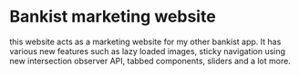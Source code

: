 # Bankist marketing website

this website acts as a marketing website for my other bankist app. It has various new features such as lazy loaded images, sticky navigation using new intersection observer API, tabbed components, sliders and a lot more.